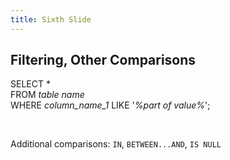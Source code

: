 ```yaml
---
title: Sixth Slide
---
```


## Filtering, Other Comparisons

SELECT *    
FROM *table name*    
WHERE *column_name_1* LIKE '*%part of value%*';

<br />

Additional comparisons: `IN`, `BETWEEN...AND`, `IS NULL`
